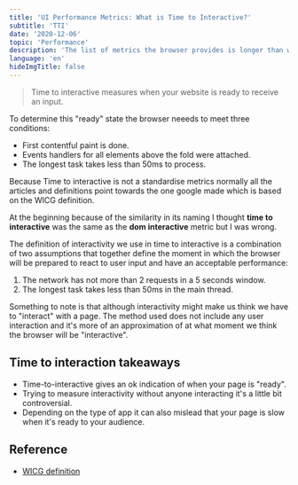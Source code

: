 ```yaml
---
title: 'UI Performance Metrics: What is Time to Interactive?'
subtitle: 'TTI'
date: '2020-12-06'
topic: 'Performance'
description: 'The list of metrics the browser provides is longer than what I thought and hopefully I can summarise in here what they represent. TLDR; Web-core-vitals.'
language: 'en'
hideImgTitle: false
---
```


> Time to interactive measures when your website is ready to receive an input.

To determine this "ready" state the browser neeeds to meet three conditions:

- First contentful paint is done.
- Events handlers for all elements above the fold were attached.
- The longest task takes less than 50ms to process.

Because Time to interactive is not a standardise metrics normally all the articles and definitions point towards the one google made which is based on the WICG definition.

At the beginning because of the similarity in its naming I thought **time to interactive** was the same as the **dom interactive** metric but I was wrong.

The definition of interactivity we use in time to interactive is a combination of two assumptions that together define the moment in which the browser will be prepared to react to user input and have an acceptable performance:

1.  The network has not more than 2 requests in a 5 seconds window.
2.  The longest task takes less than 50ms in the main thread.

Something to note is that although interactivity might make us think we have to "interact" with a page. The method used does not include any user interaction and it's more of an approximation of at what moment we think the browser will be "interactive".

## Time to interaction takeaways

- Time-to-interactive gives an ok indication of when your page is "ready".
- Trying to measure interactivity without anyone interacting it's a little bit controversial.
- Depending on the type of app it can also mislead that your page is slow when it's ready to your audience.

## Reference

- [WICG definition](https://github.com/WICG/time-to-interactive#definition)
